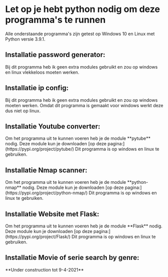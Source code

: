 <h1>Let op je hebt python nodig om deze programma's te runnen</h1>
Alle onderstaande programma's zijn getest op Windows 10 en Linux met Python versie 3.9.1.

<h2>Installatie password generator:</h2>
Bij dit programma heb ik geen extra modules gebruikt en zou op windows en linux vlekkeloos moeten werken.

<h2>Installatie ip config:</h2>
Bij dit programma heb ik geen extra modules gebruikt en zou op windows moeten werken.
Omdat dit programma is gemaakt voor windows werkt deze dus niet op linux.

<h2>Installatie Youtube converter:</h2>
Om het programma uit te kunnen voeren heb je de module **pytube** nodig.
Deze module kun je downloaden [op deze pagina:](https://pypi.org/project/pytube/)
Dit programma is op windows en linux te gebruiken.

<h2>Installatie Nmap scanner:</h2>
Om het programma uit te kunnen voeren heb je de module **python-nmap** nodig.
Deze module kun je downloaden [op deze pagina:](https://pypi.org/project/python-nmap/)
Dit programma is op windows en linux te gebruiken.

<h2>Installatie Website met Flask:</h2>
Om het programma uit te kunnen voeren heb je de module **Flask** nodig.
Deze module kun je downloaden [op deze pagina:](https://pypi.org/project/Flask/)
Dit programma is op windows en linux te gebruiken.

<h2>Installatie Movie of serie search by genre:</h2>
**Under construction tot 9-4-2021**
